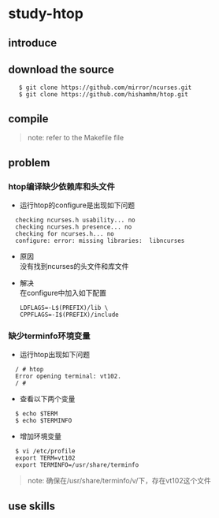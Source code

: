 study-htop
==========

## introduce


## download the source

```
   $ git clone https://github.com/mirror/ncurses.git
   $ git clone https://github.com/hishamhm/htop.git
```

## compile

> note: refer to the Makefile file


## problem

### htop编译缺少依赖库和头文件

* 运行htop的configure是出现如下问题

```
  checking ncurses.h usability... no
  checking ncurses.h presence... no
  checking for ncurses.h... no
  configure: error: missing libraries:  libncurses
```

* 原因  
  没有找到ncurses的头文件和库文件

* 解决  
  在configure中加入如下配置

  ```
  LDFLAGS=-L$(PREFIX)/lib \
  CPPFLAGS=-I$(PREFIX)/include
  ```


### 缺少terminfo环境变量

* 运行htop出现如下问题

```
  / # htop
  Error opening terminal: vt102.
  / #
```

* 查看以下两个变量

```
  $ echo $TERM
  $ echo $TERMINFO
```

* 增加环境变量

```
  $ vi /etc/profile
  export TERM=vt102
  export TERMINFO=/usr/share/terminfo
```

> note: 确保在/usr/share/terminfo/v/下，存在vt102这个文件

## use skills







